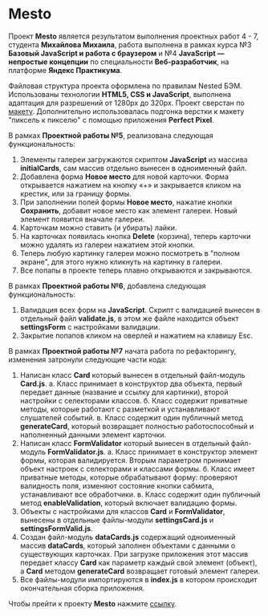 # Mesto

Проект **Mesto** является результатом выполнения проектных работ 4 - 7, студента **Михайлова Михаила**, работа выполнена в рамках курса №3 **Базовый JavaScript и работа с браузером** и №4 **JavaScript — непростые концепции** по специальности **Веб-разработчик**, на платформе **Яндекс Практикума**.

Файловая структура проекта оформлена по правилам Nested БЭМ. Использованы технологии **HTML5, CSS и JavaScript**, выполнена адаптация для разрешений от 1280px до 320px. Проект сверстан по [макету](https://www.figma.com/file/StZjf8HnoeLdiXS7dYrLAh/JavaScript.-Sprint-4).
Дополнительно использовалась подгонка верстки к макету "пиксель к пикселю" с помощью приложения **Perfect Pixel**.

В рамках **Проектной работы №5**, реализована следующая функциональность:
  1. Элементы галереи загружаются скриптом **JavaScript** из массива **initialCards**, сам массив отдельно вынесен в одноименный файл.
  2. Добавлена форма **Новое место** для новой карточки. Форма открывается нажатием на кнопку «+» и закрывается кликом на крестик, или за границу формы.
  3. При заполнении полей формы **Новое место**, нажатие кнопки **Сохранить**, добавит новое место как элемент галереи. Новый элемент появится вначале галереи.
  4. Карточкам можно ставить (и убирать) лайки.
  5. На карточках появилась кнопка **Delete** (корзина), теперь карточки можно удалять из галереи нажатием этой кнопки.
  6. Теперь любую картинку галереи можно посмотреть в "полном экране", для этого нужно кликнуть на картинку в галереи.
  7. Все попапы в проекте теперь плавно открываются и закрываются.


В рамках **Проектной работы №6**, добавлена следующая функциональность:
  1. Валидация всех форм на **JavaScript**. Скрипт с валидацией вынесен в отдельный файл **validate.js**, в этом же файле находится объект **settingsForm** с настройками валидации. 
  2. Закрытие попапов кликом на оверлей и нажатием на клавишу Esc.

В рамках **Проектной работы №7** начата работа по рефакторингу, изменения затронули следующие части кода:
  1. Написан класс **Card** который вынесен в отдельный файл-модуль **Card.js**. 
    а. Класс принимает в конструктор два объекта, первый передает данные (название и ссылку для картинки), второй настройки с селекторами классов.
    б. Класс содержит приватные методы, которые работают с разметкой и устанавливают слушателей событий.
    в. Класс содержит один публичный метод **generateCard**, который возвращает полностью работоспособный и наполненный данными элемент карточки.
  2. Написан класс **FormValidator** который вынесен в отдельный файл-модуль **FormValidator.js**. 
    а. Класс принимает в конструктор элемент формы, которая валидируется. Вторым параметром принимает объект настроек с селекторами и классами формы.
    б. Класс имеет приватные методы, которые обрабатывают форму: проверяют валидность поля, изменяют состояние кнопки сабмита, устанавливают все обработчики.
    в. Класс содержит один публичный метод **enableValidation**, который включает валидацию формы.
  3. Объекты с настройками для классов **Card** и **FormValidator**, вынесены в отдельные файлы-модули **settingsCard.js** и **settingsFormValid.js**.
  4. Создан файл-модуль **dataCards.js** содержащий одноименный массив **dataCards**, который заполнен объектами с данными о существующих карточках. При загрузке приложения этот массив передает классу **Card** как параметр каждый свой элемент (объект), а **Card** методом **generateCard** возвращает готовый элемент галереи.
  5. Все файлы-модули импортируются в **index.js** в котором происходит окончательная сборка приложения.


Чтобы прейти к проекту **Mesto** нажмите [ссылку](https://mklonk.github.io/mesto/index.html).